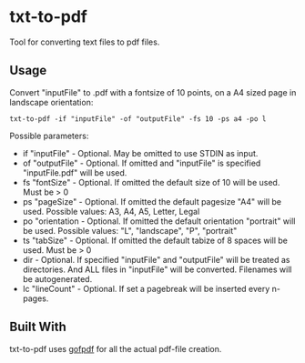# txt-to-pdf
Tool for converting text files to pdf files.

## Usage
Convert "inputFile" to .pdf with a fontsize of 10 points, on a A4 sized page in landscape orientation:
```
txt-to-pdf -if "inputFile" -of "outputFile" -fs 10 -ps a4 -po l
```
Possible parameters:
* if "inputFile"  - Optional. May be omitted to use STDIN as input.
* of "outputFile" - Optional. If omitted and "inputFile" is specified "inputFile.pdf" will be used.
* fs "fontSize"   - Optional. If omitted the default size of 10 will be used. Must be > 0
* ps "pageSize"   - Optional. If omitted the default pagesize "A4" will be used. Possible values: A3, A4, A5, Letter, Legal
* po "orientation - Optional. If omitted the default orientation "portrait" will be used. Possible values: "L", "landscape", "P", "portrait"
* ts "tabSize"    - Optional. If omitted the default tabize of 8 spaces will be used. Must be > 0
* dir             - Optional. If specified "inputFile" and "outputFile" will be treated as directories. And ALL files in "inputFile" will be converted. Filenames will be autogenerated.
* lc "lineCount"  - Optional. If set a pagebreak will be inserted every n-pages. 

## Built With
txt-to-pdf uses [gofpdf](https://github.com/jung-kurt/gofpdf) for all the actual pdf-file creation.